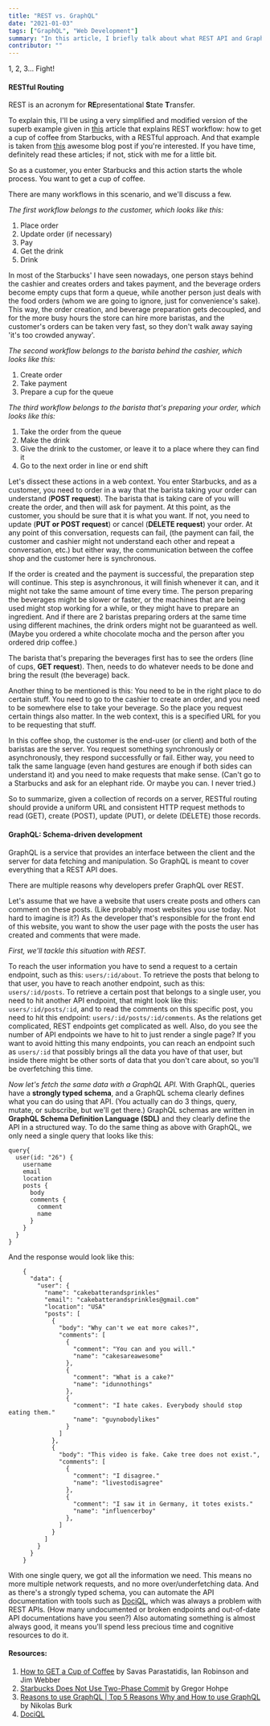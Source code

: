 ```yaml
---
title: "REST vs. GraphQL"
date: "2021-01-03"
tags: ["GraphQL", "Web Development"]
summary: "In this article, I briefly talk about what REST API and GraphQL API are and make a comparison using a very simple example."
contributor: ""
---
```


1, 2, 3... Fight!

#### RESTful Routing

REST is an acronym for **RE**presentational **S**tate **T**ransfer.

To explain this, I'll be using a very simplified and modified version of the superb example given in [this](https://www.infoq.com/articles/webber-rest-workflow/) article that explains REST workflow: how to get a cup of coffee from Starbucks, with a RESTful approach. And that example is taken from [this](https://www.enterpriseintegrationpatterns.com/ramblings/18_starbucks.html) awesome blog post if you're interested. If you have time, definitely read these articles; if not, stick with me for a little bit.

So as a customer, you enter Starbucks and this action starts the whole process. You want to get a cup of coffee.

There are many workflows in this scenario, and we'll discuss a few.

_The first workflow belongs to the customer, which looks like this:_

1. Place order
2. Update order (if necessary)
3. Pay
4. Get the drink
5. Drink

In most of the Starbucks' I have seen nowadays, one person stays behind the cashier and creates orders and takes payment, and the beverage orders become empty cups that form a queue, while another person just deals with the food orders (whom we are going to ignore, just for convenience's sake). This way, the order creation, and beverage preparation gets decoupled, and for the more busy hours the store can hire more baristas, and the customer's orders can be taken very fast, so they don't walk away saying 'it's too crowded anyway'.

_The second workflow belongs to the barista behind the cashier, which looks like this:_

1. Create order
2. Take payment
3. Prepare a cup for the queue

_The third workflow belongs to the barista that's preparing your order, which looks like this:_

1. Take the order from the queue
2. Make the drink
3. Give the drink to the customer, or leave it to a place where they can find it
4. Go to the next order in line or end shift

Let's dissect these actions in a web context. You enter Starbucks, and as a customer, you need to order in a way that the barista taking your order can understand (**POST request**). The barista that is taking care of you will create the order, and then will ask for payment. At this point, as the customer, you should be sure that it is what you want. If not, you need to update (**PUT or POST request**) or cancel (**DELETE request**) your order. At any point of this conversation, requests can fail, (the payment can fail, the customer and cashier might not understand each other and repeat a conversation, etc.) but either way, the communication between the coffee shop and the customer here is synchronous.

If the order is created and the payment is successful, the preparation step will continue. This step is asynchronous, it will finish whenever it can, and it might not take the same amount of time every time. The person preparing the beverages might be slower or faster, or the machines that are being used might stop working for a while, or they might have to prepare an ingredient. And if there are 2 baristas preparing orders at the same time using different machines, the drink orders might not be guaranteed as well. (Maybe you ordered a white chocolate mocha and the person after you ordered drip coffee.)

The barista that's preparing the beverages first has to see the orders (line of cups, **GET request**). Then, needs to do whatever needs to be done and bring the result (the beverage) back.

Another thing to be mentioned is this: You need to be in the right place to do certain stuff. You need to go to the cashier to create an order, and you need to be somewhere else to take your beverage. So the place you request certain things also matter. In the web context, this is a specified URL for you to be requesting that stuff.

In this coffee shop, the customer is the end-user (or client) and both of the baristas are the server. You request something synchronously or asynchronously, they respond successfully or fail. Either way, you need to talk the same language (even hand gestures are enough if both sides can understand it) and you need to make requests that make sense. (Can't go to a Starbucks and ask for an elephant ride. Or maybe you can. I never tried.)

So to summarize, given a collection of records on a server, RESTful routing should provide a uniform URL and consistent HTTP request methods to read (GET), create (POST), update (PUT), or delete (DELETE) those records.

#### GraphQL: Schema-driven development

GraphQL is a service that provides an interface between the client and the server for data fetching and manipulation. So GraphQL is meant to cover everything that a REST API does.

There are multiple reasons why developers prefer GraphQL over REST.

Let's assume that we have a website that users create posts and others can comment on these posts. (Like probably most websites you use today. Not hard to imagine is it?) As the developer that's responsible for the front end of this website, you want to show the user page with the posts the user has created and comments that were made.

_First, we'll tackle this situation with REST._

To reach the user information you have to send a request to a certain endpoint, such as this: `users/:id/about`. To retrieve the posts that belong to that user, you have to reach another endpoint, such as this: `users/:id/posts`. To retrieve a certain post that belongs to a single user, you need to hit another API endpoint, that might look like this: `users/:id/posts/:id`, and to read the comments on this specific post, you need to hit this endpoint: `users/:id/posts/:id/comments`. As the relations get complicated, REST endpoints get complicated as well. Also, do you see the number of API endpoints we have to hit to just render a single page? If you want to avoid hitting this many endpoints, you can reach an endpoint such as `users/:id` that possibly brings all the data you have of that user, but inside there might be other sorts of data that you don't care about, so you'll be overfetching this time.

_Now let's fetch the same data with a GraphQL API._ With GraphQL, queries have a **strongly typed schema**, and a GraphQL schema clearly defines what you can do using that API. (You actually can do 3 things, query, mutate, or subscribe, but we'll get there.) GraphQL schemas are written in **GraphQL Schema Definition Language (SDL)** and they clearly define the API in a structured way. To do the same thing as above with GraphQL, we only need a single query that looks like this:

```
query{
  user(id: "26") {
    username
    email
    location
    posts {
      body
      comments {
        comment
        name
      }
    }
  }
}
```

And the response would look like this:

```
    {
      "data": {
        "user": {
          "name": "cakebatterandsprinkles"
          "email": "cakebatterandsprinkles@gmail.com"
          "location": "USA"
          "posts": [
            {
              "body": "Why can't we eat more cakes?",
              "comments": [
                {
                  "comment": "You can and you will."
                  "name": "cakesareawesome"
                },
                {
                  "comment": "What is a cake?"
                  "name": "idunnothings"
                },
                {
                  "comment": "I hate cakes. Everybody should stop eating them."
                  "name": "guynobodylikes"
                }
              ]
            },
            {
              "body": "This video is fake. Cake tree does not exist.",
              "comments": [
                {
                  "comment": "I disagree."
                  "name": "livestodisagree"
                },
                {
                  "comment": "I saw it in Germany, it totes exists."
                  "name": "influencerboy"
                },
              ]
            }
          ]
        }
      }
    }
```

With one single query, we got all the information we need. This means no more multiple network requests, and no more over/underfetching data. And as there's a strongly typed schema, you can automate the API documentation with tools such as [DociQL](https://github.com/wayfair/dociql), which was always a problem with REST APIs. (How many undocumented or broken endpoints and out-of-date API documentations have you seen?) Also automating something is almost always good, it means you'll spend less precious time and cognitive resources to do it.

#### Resources:

1. [How to GET a Cup of Coffee](https://www.infoq.com/articles/webber-rest-workflow/) by Savas Parastatidis, Ian Robinson and Jim Webber
2. [Starbucks Does Not Use Two-Phase Commit](https://www.enterpriseintegrationpatterns.com/ramblings/18_starbucks.html) by Gregor Hohpe
3. [Reasons to use GraphQL | Top 5 Reasons Why and How to use GraphQL](https://www.prisma.io/blog/top-5-reasons-to-use-graphql-b60cfa683511) by Nikolas Burk
4. [DociQL](https://github.com/wayfair/dociql)
